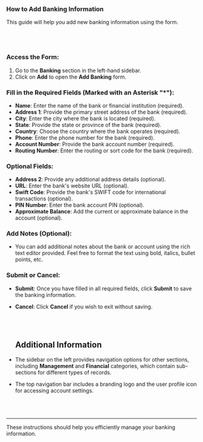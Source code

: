 <!-- ---
title: "Help Documentation: Banking Add Form"
--- -->

### **How to Add Banking Information**

This guide will help you add new banking information using the form.
<br></br>
<br></br>

### **Access the Form**:
1. Go to the **Banking** section in the left-hand sidebar.
2. Click on **Add** to open the **Add Banking** form.

### Fill in the Required Fields (Marked with an Asterisk "*"):
- **Name**: Enter the name of the bank or financial institution (required).
- **Address 1**: Provide the primary street address of the bank (required).
- **City**: Enter the city where the bank is located (required).
- **State**: Provide the state or province of the bank (required).
- **Country**: Choose the country where the bank operates (required).
- **Phone**: Enter the phone number for the bank (required).
- **Account Number**: Provide the bank account number (required).
- **Routing Number**: Enter the routing or sort code for the bank (required).

### Optional Fields:
- **Address 2**: Provide any additional address details (optional).
- **URL**: Enter the bank's website URL (optional).
- **Swift Code**: Provide the bank's SWIFT code for international transactions (optional).
- **PIN Number**: Enter the bank account PIN (optional).
- **Approximate Balance**: Add the current or approximate balance in the account (optional).

### Add Notes (Optional):
- You can add additional notes about the bank or account using the rich text editor provided. Feel free to format the text using bold, italics, bullet points, etc.

### Submit or Cancel:
- **Submit**: Once you have filled in all required fields, click **Submit** to save the banking information.
- **Cancel**: Click **Cancel** if you wish to exit without saving.
<br></br>
<br></br>

   ## **Additional Information**
- The sidebar on the left provides navigation options for other sections, including **Management** and **Financial** categories, which contain sub-sections for different types of records.
- The top navigation bar includes a branding logo and the user profile icon for accessing account settings.
<br></br>
<br></br>


---

These instructions should help you efficiently manage your banking information.